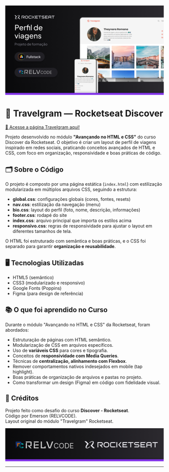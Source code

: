 
![Travelgram Banner](./assets/cover-turistico.jpg)

# 📸 Travelgram — Rocketseat Discover

<a href="https://emersonromana.github.io/travelgram/"> 🔗 Acesse a página Travelgram aqui! </a> 

Projeto desenvolvido no módulo **"Avançando no HTML e CSS"** do curso Discover da Rocketseat. O objetivo é criar um layout de perfil de viagens inspirado em redes sociais, praticando conceitos avançados de HTML e CSS, com foco em organização, responsividade e boas práticas de código.

## 🗂 Sobre o Código

O projeto é composto por uma página estática (`index.html`) com estilização modularizada em múltiplos arquivos CSS, seguindo a estrutura:
- **global.css**: configurações globais (cores, fontes, resets)
- **nav.css**: estilização da navegação (menu)
- **bio.css**: layout do perfil (foto, nome, descrição, informações)
- **footer.css**: rodapé do site
- **index.css**: arquivo principal que importa os estilos acima
- **responsivo.css**: regras de responsividade para ajustar o layout em diferentes tamanhos de tela.

O HTML foi estruturado com semântica e boas práticas, e o CSS foi separado para garantir **organização e reusabilidade**.

## 🖥 Tecnologias Utilizadas
- HTML5 (semântico)
- CSS3 (modularizado e responsivo)
- Google Fonts (Poppins)
- Figma (para design de referência)

## 📚 O que foi aprendido no Curso
Durante o módulo "Avançando no HTML e CSS" da Rocketseat, foram abordados:
- Estruturação de páginas com HTML semântico.
- Modularização de CSS em arquivos específicos.
- Uso de **variáveis CSS** para cores e tipografia.
- Conceitos de **responsividade com Media Queries**.
- Técnicas de **centralização, alinhamento com Flexbox**.
- Remover comportamentos nativos indesejados em mobile (tap highlight).
- Boas práticas de organização de arquivos e pastas no projeto.
- Como transformar um design (Figma) em código com fidelidade visual.

## 📝 Créditos
Projeto feito como desafio do curso **Discover - Rocketseat**.  
Código por Emerson (RELVCODE).  
Layout original do módulo "Travelgram" Rocketseat.



![Travelgram Banner](./assets/cover-end.jpg)

---
